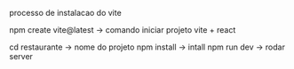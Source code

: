 processo de instalacao do vite

 npm create vite@latest -> comando iniciar projeto vite + react

cd restaurante  -> nome do projeto
npm install -> intall
npm run dev -> rodar server  